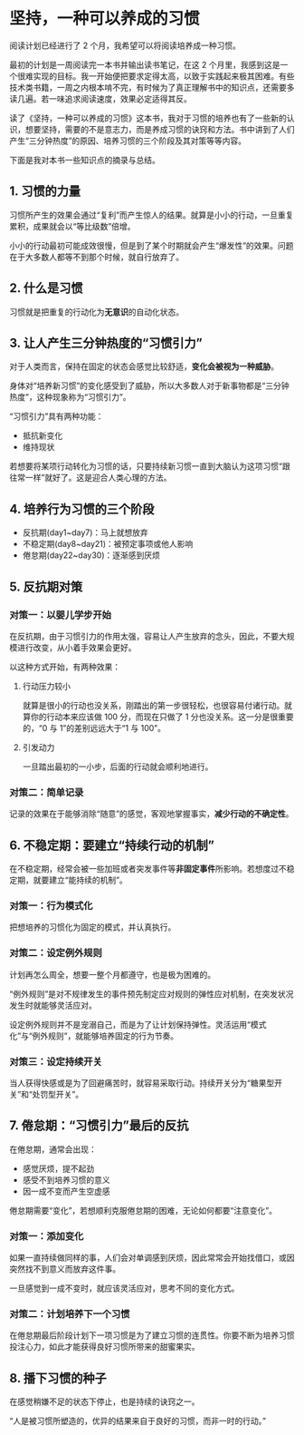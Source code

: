# 坚持，一种可以养成的习惯

阅读计划已经进行了 2 个月，我希望可以将阅读培养成一种习惯。

最初的计划是一周阅读完一本书并输出读书笔记，在这 2 个月里，我感到这是一个很难实现的目标。我一开始便把要求定得太高，以致于实践起来极其困难。有些技术类书籍，一周之内根本啃不完，有时候为了真正理解书中的知识点，还需要多读几遍。若一味追求阅读速度，效果必定适得其反。

读了《坚持，一种可以养成的习惯》这本书，我对于习惯的培养也有了一些新的认识，想要坚持，需要的不是意志力，而是养成习惯的诀窍和方法。书中讲到了人们产生“三分钟热度”的原因、培养习惯的三个阶段及其对策等等内容。

下面是我对本书一些知识点的摘录与总结。

## 1. 习惯的力量

习惯所产生的效果会通过“复利”而产生惊人的结果。就算是小小的行动，一旦重复累积，成果就会以“等比级数”倍增。

小小的行动最初可能成效很慢，但是到了某个时期就会产生“爆发性”的效果。问题在于大多数人都等不到那个时候，就自行放弃了。

## 2. 什么是习惯

习惯就是把重复的行动化为**无意识**的自动化状态。

## 3. 让人产生三分钟热度的“习惯引力”

对于人类而言，保持在固定的状态会感觉比较舒适，**变化会被视为一种威胁**。

身体对“培养新习惯”的变化感受到了威胁，所以大多数人对于新事物都是“三分钟热度”，这种现象称为“习惯引力”。

“习惯引力”具有两种功能：

- 抵抗新变化
- 维持现状

若想要将某项行动转化为习惯的话，只要持续新习惯一直到大脑认为这项习惯“跟往常一样”就好了。这是迎合人类心理的方法。

## 4. 培养行为习惯的三个阶段

- 反抗期(day1~day7)：马上就想放弃
- 不稳定期(day8~day21)：被预定事项或他人影响
- 倦怠期(day22~day30)：逐渐感到厌烦

## 5. 反抗期对策

### 对策一：以婴儿学步开始

在反抗期，由于习惯引力的作用太强，容易让人产生放弃的念头，因此，不要大规模进行改变，从小着手效果会更好。

以这种方式开始，有两种效果：

1. 行动压力较小

   就算是很小的行动也没关系，刚踏出的第一步很轻松，也很容易付诸行动。就算你的行动本来应该做 100 分，而现在只做了 1 分也没关系。这一分是很重要的，“0 与 1”的差别远远大于“1 与 100”。

2. 引发动力

   一旦踏出最初的一小步，后面的行动就会顺利地进行。

### 对策二：简单记录

记录的效果在于能够消除“随意”的感觉，客观地掌握事实，**减少行动的不确定性**。

## 6. 不稳定期：要建立“持续行动的机制”

在不稳定期，经常会被一些加班或者突发事件等**非固定事件**所影响。若想度过不稳定期，就要建立“能持续的机制”。

### 对策一：行为模式化

把想培养的习惯化为固定的模式，并认真执行。

### 对策二：设定例外规则

计划再怎么周全，想要一整个月都遵守，也是极为困难的。

“例外规则”是对不规律发生的事件预先制定应对规则的弹性应对机制，在突发状况发生时就能够灵活应对。

设定例外规则并不是宠溺自己，而是为了让计划保持弹性。灵活运用“模式化”与“例外规则”，就能够培养固定的行为节奏。

### 对策三：设定持续开关

当人获得快感或是为了回避痛苦时，就容易采取行动。持续开关分为“糖果型开关”和“处罚型开关”。

## 7. 倦怠期：“习惯引力”最后的反抗

在倦怠期，通常会出现：

- 感觉厌烦，提不起劲
- 感受不到培养习惯的意义
- 因一成不变而产生空虚感

倦怠期需要“变化”，若想顺利克服倦怠期的困难，无论如何都要“注意变化”。

### 对策一：添加变化

如果一直持续做同样的事，人们会对单调感到厌烦，因此常常会开始找借口，或因突然找不到意义而放弃这件事。

一旦感觉到一成不变时，就应该灵活应对，思考不同的变化方式。

### 对策二：计划培养下一个习惯

在倦怠期最后阶段计划下一项习惯是为了建立习惯的连贯性。你要不断为培养习惯投注心力，如此才能获得良好习惯所带来的甜蜜果实。

## 8. 播下习惯的种子

在感觉稍嫌不足的状态下停止，也是持续的诀窍之一。

“人是被习惯所塑造的，优异的结果来自于良好的习惯，而非一时的行动。”
